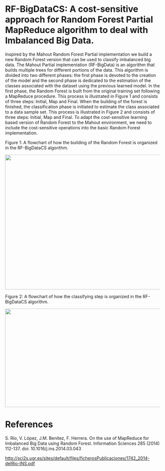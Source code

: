 
# RF-BigDataCS: A cost-sensitive approach for Random Forest Partial MapReduce algorithm to deal with Imbalanced Big Data.

Inspired by the Mahout Random Forest Partial implementation we build a new Random Forest version that can be used to classify imbalanced big data. The Mahout Partial implementation (RF-BigData) is an algorithm that builds multiple trees for different portions of the data. This algorithm is divided into two different phases: the first phase is devoted to the creation of the model and the second phase is dedicated to the estimation of the classes associated with the dataset using the previous learned model. In the first phase, the Random Forest is built from the original training set following a MapReduce procedure. This process is illustrated in Figure 1 and consists of three steps: Initial, Map and Final. When the building of the forest is finished, the classification phase is initiated to estimate the class associated to a data sample set. This process is illustrated in Figure 2 and consists of three steps: Initial, Map and Final. To adapt the cost-sensitive learning based version of Random Forest to the Mahout environment, we need to include the cost-sensitive operations into the basic Random Forest implementation.

Figure 1: A flowchart of how the building of the Random Forest is organized in the RF-BigDataCS algorithm.

<img src=http://sci2s.ugr.es/sites/default/files/files/TematicWebSites/BigData/rf_cs_big.png width=598 height=437 />

Figure 2: A flowchart of how the classifying step is organized in the RF-BigDataCS algorithm.

<img src=http://sci2s.ugr.es/sites/default/files/files/TematicWebSites/BigData/rf_cs_bigclas.png width=507 height=319 />

# References

S. Río, V. López, J.M. Benítez, F. Herrera. On the use of MapReduce for Imbalanced Big Data using Random Forest. Information Sciences 285 (2014) 112-137. doi: 10.1016/j.ins.2014.03.043

http://sci2s.ugr.es/sites/default/files/ficherosPublicaciones/1742_2014-delRio-INS.pdf

